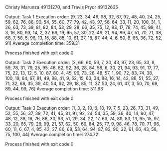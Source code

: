  Christy Marunza 49131270, and Travis Pryor 49132635


Output: Task 1 
Execution order: [9, 23, 34, 46, 98, 32, 67, 92, 48, 40, 24, 25, 59, 62, 76, 86, 90, 54, 55, 60, 77, 79, 42, 43, 97, 56, 64, 33, 11, 20, 100, 31, 1, 26, 63, 73, 39, 81, 82, 84, 53, 29, 28, 66, 35, 75, 12, 83, 17, 78, 74, 45, 99, 41, 3, 16, 80, 93, 14, 2, 37, 69, 19, 95, 57, 30, 22, 49, 21, 94, 89, 47, 51, 70, 71, 38, 68, 7, 58, 5, 96, 13, 15, 88, 85, 10, 61, 27, 18, 87, 44, 4, 6, 50, 8, 65, 36, 72, 52, 91]
Average completion time: 359.31

Process finished with exit code 0



Output: Task 2 
Execution order: [2, 66, 60, 56, 7, 20, 43, 97, 23, 65, 33, 8, 59, 78, 31, 79, 25, 95, 46, 82, 92, 36, 28, 84, 58, 6, 30, 21, 94, 93, 91, 17, 77, 75, 22, 13, 12, 5, 10, 87, 80, 4, 45, 96, 73, 26, 48, 57, 1, 90, 72, 83, 74, 38, 100, 19, 64, 67, 81, 49, 98, 41, 9, 52, 15, 63, 34, 88, 16, 14, 42, 86, 51, 55, 27, 71, 32, 68, 35, 39, 40, 54, 62, 29, 18, 85, 11, 37, 53, 24, 61, 47, 3, 50, 70, 69, 89, 44, 99, 76]
Average completion time: 511.63

Process finished with exit code 0



Output: Task 3 
Execution order: [1, 3, 2, 10, 8, 18, 19, 7, 5, 23, 26, 73, 31, 49, 52, 55, 56, 37, 39, 72, 41, 45, 81, 91, 92, 24, 54, 35, 59, 36, 40, 14, 80, 47, 48, 12, 38, 16, 76, 88, 30, 93, 51, 29, 34, 22, 17, 63, 74, 89, 83, 13, 95, 15, 97, 33, 20, 65, 79, 28, 99, 21, 57, 62, 50, 69, 84, 25, 77, 9, 98, 46, 78, 70, 71, 96, 60, 11, 6, 67, 4, 85, 42, 27, 86, 68, 53, 64, 94, 87, 82, 90, 32, 61, 66, 43, 58, 75, 100, 44]
Average completion time: 274.72

Process finished with exit code 0

